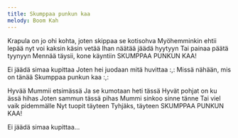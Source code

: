 ```yaml
---
title: Skumppaa punkun kaa
melody: Boom Kah
---
```

Krapula on jo ohi kohta,
joten skippaa se kotisohva
Myöhemminkin ehtii lepää
nyt voi kaksin käsin vetää
Ihan näätää jäädä hyytyyn
Tai painaa päätä tyynyyn
Mennää täysii, kone käyntiin
SKUMPPAA PUNKUN KAA!

Ei jäädä simaa kupittaa
Joten hei juodaan mitä huvittaa
:,: Missä nähään, mis on tänää
Skumppaa punkun kaa :,:

Hyvää Mummii etsimässä
Ja se kumotaan heti tässä
Hyvät pohjat on ku ässä hihas
Joten sammun tässä pihas
Mummi sinkoo sinne tänne
Tai viel vaik pidemmälle
Nyt tuopit täyteen
Tyhjäks, täyteen
SKUMPPAA PUNKUN KAA!

Ei jäädä simaa kupittaa...
